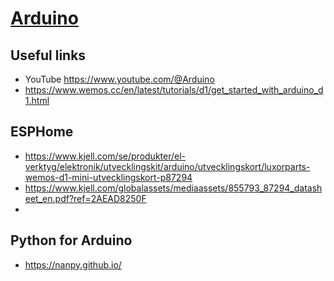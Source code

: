 # [Arduino](https://www.arduino.cc/)

## Useful links
- YouTube https://www.youtube.com/@Arduino
- https://www.wemos.cc/en/latest/tutorials/d1/get_started_with_arduino_d1.html

## ESPHome
- https://www.kjell.com/se/produkter/el-verktyg/elektronik/utvecklingskit/arduino/utvecklingskort/luxorparts-wemos-d1-mini-utvecklingskort-p87294
- https://www.kjell.com/globalassets/mediaassets/855793_87294_datasheet_en.pdf?ref=2AEAD8250F
- 

## Python for Arduino
- https://nanpy.github.io/
  
